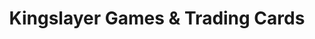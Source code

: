 ---
title: "Kingslayer Games & Trading Cards"
url: /lake-forest/kingslayer-games-und-trading-cards/
shop: Spiele
---